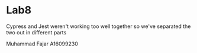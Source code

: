 # Lab8

Cypress and Jest weren't working too well together
so we've separated the two out in different parts

Muhammad Fajar
A16099230
